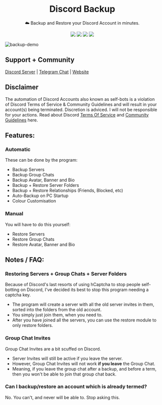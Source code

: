 <div align="center">
    <h1>Discord Backup</h1>
    <p>☁️ Backup and Restore your Discord Account in minutes.</p>
    <img src="https://img.shields.io/github/license/ItsChasa/Discord-Backup?style=flat&logo=appveyor">
    <img src="https://img.shields.io/github/downloads/ItsChasa/Discord-Backup/total?style=flat&logo=appveyor">
    <img src="https://img.shields.io/github/stars/ItsChasa/Discord-Backup?style=flat&logo=appveyor">
    <img src="https://img.shields.io/github/forks/ItsChasa/Discord-Backup?style=flat&logo=appveyor">
</div>

![backup-demo](https://github.com/ItsChasa/Discord-Backup/blob/main/img/backup-demo.gif)

## Support + Community
[Discord Server](https://chasa.wtf/discord) | [Telegram Chat](https://chasa.wtf/telegram) | [Website](https://chasa.wtf/)


## Disclaimer 
The automation of Discord Accounts also known as self-bots is a violation of Discord Terms of Service & Community Guidelines and will result in your account(s) being terminated. Discretion is adviced. I will not be responsible for your actions. Read about Discord [Terms Of Service](https://discord.com/terms) and [Community Guidelines](https://discord.com/guidelines) here.


## **Features**:
### Automatic
These can be done by the program:
- Backup Servers
- Backup Group Chats
- Backup Avatar, Banner and Bio
- Backup + Restore Server Folders
- Backup + Restore Relationships (Friends, Blocked, etc)
- Auto-Backup on PC Startup
- Colour Customisation
### Manual
You will have to do this yourself:
- Restore Servers
- Restore Group Chats
- Restore Avatar, Banner and Bio


## Notes / FAQ:
### Restoring Servers + Group Chats + Server Folders
Because of Discord's last resorts of using hCaptcha to stop people self-botting on Discord, I've decided its best to stop this program needing a captcha key.
- The program will create a server with all the old server invites in them, sorted into the folders from the old account.
- You simply just join them, when you need to.
- After you have joined all the servers, you can use the restore module to only restore folders.

### Group Chat Invites
Group Chat Invites are a bit scuffed on Discord.
- Server Invites will still be active if you leave the server.
- However, Group Chat Invites will not work **if you leave** the Group Chat.
- Meaning, if you leave the group chat after a backup, and before a term, then you won't be able to join that group chat back.


### Can I backup/restore an account which is already termed?
No. You can't, and never will be able to. Stop asking this.
